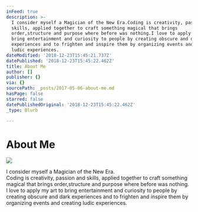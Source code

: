 ```yaml
---
inFeed: true
description: >-
  I consider myself a Magician of the New Era.Coding is creativity, passion and
  skills, applied together to craft something magical that brings
  order,structure and purpose where before was nothing.I love to apply my art to
  bring entertainment and curiosity to people by creating obscure and dark
  experiences and to frighten and inspire them by organizing events and creating
  ludic experiences.
dateModified: '2018-12-23T15:45:21.737Z'
datePublished: '2018-12-23T15:45:22.462Z'
title: About Me
author: []
publisher: {}
via: {}
sourcePath: _posts/2017-05-06-about-me.md
hasPage: false
starred: false
datePublishedOriginal: '2018-12-23T15:45:22.462Z'
_type: Blurb

---
```

# **About Me**
![](https://the-grid-user-content.s3-us-west-2.amazonaws.com/7ff0ff17-932f-4f8c-b978-1cd894730f9d.jpg)

I consider myself a Magician of the New Era.  
Coding is creativity, passion and skills, applied together to craft something magical that brings order,structure and purpose where before was nothing.  
I love to apply my art to bring entertainment and curiosity to people by creating obscure and dark experiences and to frighten and inspire them by organizing events and creating ludic experiences.